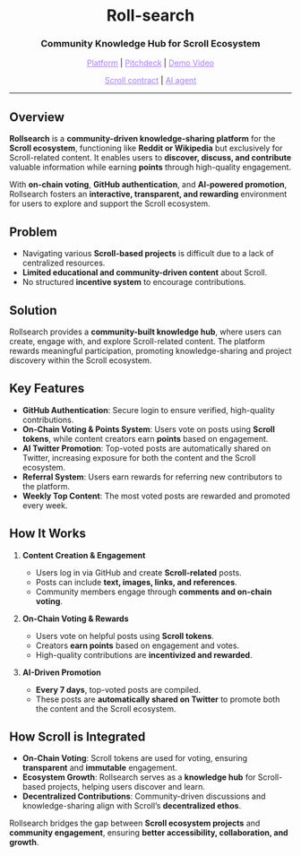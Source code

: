 <h1 align="center">Roll-search</h1>
<h3 align="center">Community Knowledge Hub for Scroll Ecosystem</h3>

<p align="center">
  <a href="" style="color: #a77dff">Platform</a> | <a href="" style="color: #a77dff">Pitchdeck</a> | <a href="" style="color: #a77dff">Demo Video</a>
</p>
<p align="center">
  <a href="" style="color: #a77dff">Scroll contract</a> | <a href="" style="color: #a77dff">AI agent</a>
</p>

---

## Overview 
**Rollsearch** is a **community-driven knowledge-sharing platform** for the **Scroll ecosystem**, functioning like **Reddit or Wikipedia** but exclusively for Scroll-related content. It enables users to **discover, discuss, and contribute** valuable information while earning **points** through high-quality engagement.  

With **on-chain voting**, **GitHub authentication**, and **AI-powered promotion**, Rollsearch fosters an **interactive, transparent, and rewarding** environment for users to explore and support the Scroll ecosystem.  

## Problem 
- Navigating various **Scroll-based projects** is difficult due to a lack of centralized resources.  
- **Limited educational and community-driven content** about Scroll.  
- No structured **incentive system** to encourage contributions.  

## Solution
Rollsearch provides a **community-built knowledge hub**, where users can create, engage with, and explore Scroll-related content. The platform rewards meaningful participation, promoting knowledge-sharing and project discovery within the Scroll ecosystem.  

## Key Features  
- **GitHub Authentication**: Secure login to ensure verified, high-quality contributions.  
- **On-Chain Voting & Points System**: Users vote on posts using **Scroll tokens**, while content creators earn **points** based on engagement.  
- **AI Twitter Promotion**: Top-voted posts are automatically shared on Twitter, increasing exposure for both the content and the Scroll ecosystem.  
- **Referral System**: Users earn rewards for referring new contributors to the platform.  
- **Weekly Top Content**: The most voted posts are rewarded and promoted every week.  

## How It Works  
1. **Content Creation & Engagement**  
   - Users log in via GitHub and create **Scroll-related** posts.  
   - Posts can include **text, images, links, and references**.  
   - Community members engage through **comments and on-chain voting**.  

2. **On-Chain Voting & Rewards**  
   - Users vote on helpful posts using **Scroll tokens**.  
   - Creators **earn points** based on engagement and votes.  
   - High-quality contributions are **incentivized and rewarded**.  

3. **AI-Driven Promotion**  
   - **Every 7 days**, top-voted posts are compiled.  
   - These posts are **automatically shared on Twitter** to promote both the content and the Scroll ecosystem.  

## How Scroll is Integrated  
- **On-Chain Voting**: Scroll tokens are used for voting, ensuring **transparent** and **immutable** engagement.  
- **Ecosystem Growth**: Rollsearch serves as a **knowledge hub** for Scroll-based projects, helping users discover and learn.  
- **Decentralized Contributions**: Community-driven discussions and knowledge-sharing align with Scroll’s **decentralized ethos**.  

Rollsearch bridges the gap between **Scroll ecosystem projects** and **community engagement**, ensuring **better accessibility, collaboration, and growth**.
